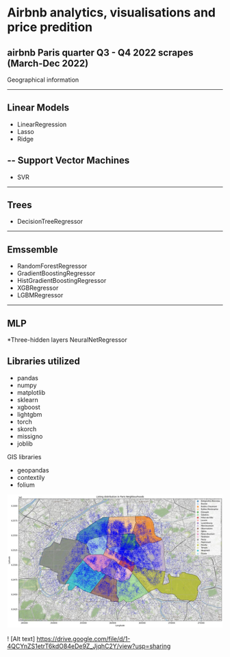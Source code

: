# Airbnb analytics, visualisations and price predition
## airbnb Paris quarter Q3 - Q4 2022 scrapes (March-Dec 2022)


Geographical information


---
Linear Models
---
* LinearRegression
* Lasso
* Ridge

--
Support Vector Machines
--
* SVR 

---
Trees
---
* DecisionTreeRegressor

---
Emssemble
---
* RandomForestRegressor
* GradientBoostingRegressor
* HistGradientBoostingRegressor
* XGBRegressor
* LGBMRegressor

---
MLP
----
*Three-hidden layers NeuralNetRegressor

## Libraries utilized

* pandas
* numpy
* matplotlib
* sklearn
* xgboost
* lightgbm
* torch
* skorch
* missigno
* joblib

GIS  libraries

* geopandas
* contextily
* folium


![figures](/figures/paris_listings.jpg)

! [Alt text] https://drive.google.com/file/d/1-4QCYnZS1etrT6kdO84eDe9Z_JjqhC2Y/view?usp=sharing






